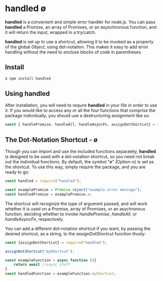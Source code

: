 # handled ø

__handled__ is a convenient and simple error handler for node.js. You can pass __handled__ a Promise, an array of Promises, or an asynchronous function, and it will return the input, wrapped in a try/catch. 

__handled__ is set up to use a shortcut, allowing it to be invoked as a property of the global *Object*, using dot-notation. This makes it easy to add error handling without the need to enclose blocks of code in parentheses.

## Install

``` bash
$ npm install handled
```

## Using handled

After installation, you will need to require __handled__ in your file in order to use it. If you would like to access any or all the four functions that comprise the package individually, you should use a destructuring assignment like so:

```javascript
const {	handlePromise, handleAll, handleAsyncFn, assignDotShortcut} = require("handled");
```

## The Dot-Notation Shortcut - ø

Though you can import and use the included functions separately, __handled__ is designed to be used with a dot-notation shortcut, so you need not break out the individual functions. By default, the symbol "ø" (Option-o) is set as the shortcut. To use this way, simply require the package, and you are ready to go:

```javascript
const handled = require("handled");

const examplePromise = Promise.reject("example error message");
const handledPromise = examplePromise.ø;

```

The shortcut will recognize the type of argument passed, and will work whether it is used on a Promise, array of Promises, or an asychronous function, deciding whether to invoke *handlePromise*, *handleAll*, or *handleAsyncFn*, respectively.

You can add a different dot-notation shortcut if you want, by passing the desired shortcut, as a string, to the *assignDotShortcut* function thusly:

```javascript
const {assignDotShortcut} = require("handled");

assignDotShortcut("myShortcut");

const exampleFunction = async function (){
	return await //async stuff
}
const handledFunction = exampleFunction.myShortcut;
```


